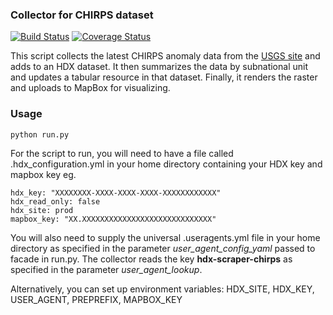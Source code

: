 ### Collector for CHIRPS dataset
[![Build Status](https://github.com/OCHA-DAP/hdx-scraper-chirps/workflows/build/badge.svg)](https://github.com/OCHA-DAP/hdx-scraper-chirps/actions?query=workflow%3Abuild) [![Coverage Status](https://coveralls.io/repos/github/OCHA-DAP/hdx-scraper-chirps/badge.svg?branch=main)](https://coveralls.io/github/OCHA-DAP/hdx-scraper-chirps?branch=main)

This script collects the latest CHIRPS anomaly data from the [USGS site](https://edcintl.cr.usgs.gov/downloads/sciweb1/shared/fews/web/africa/east/pentadal/chirps/seasaccum/) and adds to an HDX dataset. It then summarizes the data by subnational unit and updates a tabular resource in that dataset. Finally, it renders the raster and uploads to MapBox for visualizing.

### Usage

    python run.py

For the script to run, you will need to have a file called .hdx_configuration.yml in your home directory containing your HDX key and mapbox key eg.

    hdx_key: "XXXXXXXX-XXXX-XXXX-XXXX-XXXXXXXXXXXX"
    hdx_read_only: false
    hdx_site: prod
    mapbox_key: "XX.XXXXXXXXXXXXXXXXXXXXXXXXXXXXX"
    
 You will also need to supply the universal .useragents.yml file in your home directory as specified in the parameter *user_agent_config_yaml* passed to facade in run.py. The collector reads the key **hdx-scraper-chirps** as specified in the parameter *user_agent_lookup*.
 
 Alternatively, you can set up environment variables: HDX_SITE, HDX_KEY, USER_AGENT, PREPREFIX, MAPBOX_KEY
